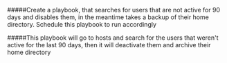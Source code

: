 
#####Create a playbook, that searches for users that are not active for 90 days and disables them, in the meantime takes a backup of their home directory. Schedule this playbook to run accordingly

#####This playbook will go to hosts and search for the users that weren't active for the last 90 days, then it will deactivate them and archive their home directory
